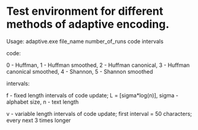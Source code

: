 # Test environment for different methods of adaptive encoding.
Usage:
adaptive.exe file_name number_of_runs code intervals

code:

0 - Huffman, 1 - Huffman smoothed, 2 - Huffman canonical, 3 - Huffman canonical smoothed, 4 - Shannon, 5 - Shannon smoothed



intervals:

f - fixed length intervals of code update; L = [sigma*log(n)], sigma - alphabet size, n - text length

v - variable length intervals of code update; first interval = 50 characters; every next 3 times longer

